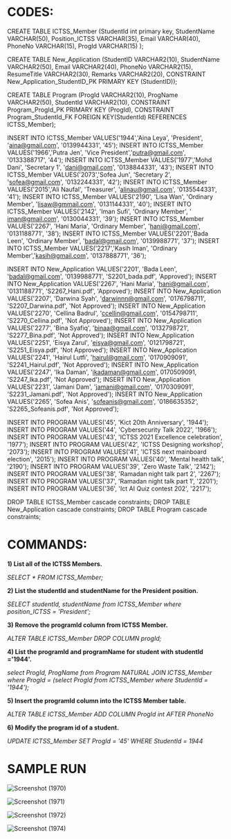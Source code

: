 # CODES: 

CREATE TABLE ICTSS_Member
(StudentId int primary key,
StudentName VARCHAR(50),
Position_ICTSS VARCHAR(35),
Email VARCHAR(40),
PhoneNo VARCHAR(15),
ProgId VARCHAR(15)
);

CREATE TABLE New_Application
(StudentID VARCHAR2(10),
StudentName VARCHAR2(50),
Email VARCHAR2(40),
PhoneNo VARCHAR2(15),
ResumeTitle VARCHAR2(30),
Remarks VARCHAR2(20),
CONSTRAINT New_Application_StudentID_PK PRIMARY KEY (StudentID));

CREATE TABLE Program
(ProgId VARCHAR2(10),
ProgName VARCHAR2(50),
StudentId VARCHAR2(10),
CONSTRAINT Program_ProgId_PK PRIMARY KEY (ProgId),
CONSTRAINT Program_StudentId_FK FOREIGN KEY(StudentId)
REFERENCES ICTSS_Member);




INSERT INTO ICTSS_Member VALUES('1944','Aina Leya', 'President', 'aina@gmail.com', '0139944331', '45');
INSERT INTO ICTSS_Member VALUES('1966','Putra Jen', 'Vice President','putra@gmail.com',  '0133388717', '44');
INSERT INTO ICTSS_Member VALUES('1977','Mohd Dani', 'Secretary 1', 'dani@gmail.com', '0138844331', '43');
INSERT INTO ICTSS_Member VALUES('2073','Sofea Jun', 'Secretary 2', 'sofea@gmail.com',  '0132244331', '42');
INSERT INTO ICTSS_Member VALUES('2015','Ali Naufal', 'Treasurer', 'alinau@gmail.com', '0135544331', '41');
INSERT INTO ICTSS_Member VALUES('2190', 'Lisa Wan', 'Ordinary Member', 'lisaw@gmmail.com', '0131144331', '40');
INSERT INTO ICTSS_Member VALUES('2142', 'Iman Sufi', 'Ordinary Member', ' iman@gmail.com', '0130044331', '39');
INSERT INTO ICTSS_Member VALUES('2267', 'Hani Maria', 'Ordinary Member', 'hani@gmail.com', '0131188771', '38');
INSERT INTO ICTSS_Member VALUES('2201','Bada Leen', 'Ordinary Member', 'badal@gmail.com', '0139988771', '37');
INSERT INTO ICTSS_Member VALUES('2217','Kasih Iman', 'Ordinary Member','kasih@gmail.com', '0137888771', '36');

INSERT INTO New_Application VALUES('2201', 'Bada Leen', 'badal@gmail.com', '0139988771', 'S2201_bada.pdf', 'Approved');
INSERT INTO New_Application VALUES('2267', 'Hani Maria', 'hani@gmail.com', '0131188771', 'S2267_Hani.pdf', 'Approved');
INSERT INTO New_Application VALUES('2207', 'Darwina Syah', 'darwinnn@gmail.com', '0176798711', 'S2207_Darwina.pdf', 'Not Approved');
INSERT INTO New_Application VALUES('2270', 'Cellina Badrul', 'ccellin@gmail.com', '0154798711', 'S2270_Cellina.pdf', 'Not Approved');
INSERT INTO New_Application VALUES('2277', 'Bina Syafiq', 'binaa@gmail.com', '0132798721', 'S2277_Bina.pdf', 'Not Approved');
INSERT INTO New_Application VALUES('2251', 'Eisya Zarul', 'eisya@gmail.com', '0121798721', 'S2251_Eisya.pdf', 'Not Approved');
INSERT INTO New_Application VALUES('2241', 'Hairul Lutfi', 'hairul@gmail.com', '0170909091', 'S2241_Hairul.pdf', 'Not Approved');
INSERT INTO New_Application VALUES('2247', 'Ika Daman', 'ikadaman@gmail.com', 0170509091, 'S2247_Ika.pdf', 'Not Approved');
INSERT INTO New_Application VALUES('2231', 'Jamani Dam', 'jamani@gmail.com', '0170309091', 'S2231_Jamani.pdf', 'Not Approved');
INSERT INTO New_Application VALUES('2265', 'Sofea Anis', 'sofeanis@gmail.com', '0186635352', 'S2265_Sofeanis.pdf', 'Not Approved');

INSERT INTO PROGRAM VALUES('45', 'Kict 20th Anniversary', '1944');
INSERT INTO PROGRAM VALUES('44', 'Cybersecurity Talk 2022', '1966');
INSERT INTO PROGRAM VALUES('43', 'ICTSS 2021 Excellence celebration', '1977');
INSERT INTO PROGRAM VALUES('42', 'ICTSS Designing workshop', '2073');
INSERT INTO PROGRAM VALUES('41', 'ICTSS next mainboard election', '2015');
INSERT INTO PROGRAM VALUES('40', 'Mental health talk', '2190');
INSERT INTO PROGRAM VALUES('39', 'Zero Waste Talk', '2142');
INSERT INTO PROGRAM VALUES('38', 'Ramadan night talk part 2', '2267');
INSERT INTO PROGRAM VALUES('37', 'Ramadan night talk part 1', '2201');
INSERT INTO PROGRAM VALUES('36', 'Ict AI Quiz contest 202', '2217');




DROP TABLE ICTSS_Member cascade constraints;
DROP TABLE New_Application cascade constraints;
DROP TABLE Program cascade constraints;


# COMMANDS:

**1) List all of the ICTSS Members.**

_SELECT * FROM ICTSS_Member;_

**2) List the studentId and studentName for the President position.**

_SELECT studentId, studentName_
_from ICTSS_Member_
_where position_ICTSS = 'President';_

**3) Remove the programId column from ICTSS Member.**

_ALTER TABLE ICTSS_Member_
_DROP COLUMN progId;_

**4) List the programId and programName for student with studentId ='1944'.**

_select ProgId, ProgName_
_from Program NATURAL JOIN ICTSS_Member_
_where ProgId = (select ProgId from ICTSS_Member where StudentId = '1944');_

**5) Insert the programId column into the ICTSS Member table.**

_ALTER TABLE ICTSS_Member ADD COLUMN ProgId int AFTER PhoneNo_

**6) Modify the program id of a student.**

_UPDATE ICTSS_Member SET ProgId = '45' WHERE StudentId = 1944_


# SAMPLE RUN

![Screenshot (1970)](https://user-images.githubusercontent.com/104122185/174443619-ee101da6-f2e7-4485-a364-bf98369dffc3.png)

![Screenshot (1971)](https://user-images.githubusercontent.com/104122185/174443724-dbc5804d-0f95-47c8-b31f-0d5eb28dff31.png)

![Screenshot (1972)](https://user-images.githubusercontent.com/104122185/174443742-564d899e-0c4e-4601-ad03-f9e18f38d428.png)

![Screenshot (1974)](https://user-images.githubusercontent.com/104122185/174443754-02e64e65-beeb-4826-a5e6-d2dc9d4cfe44.png)
